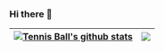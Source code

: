 ### Hi there 👋

| <a href="https://github.com/anuraghazra/github-readme-stats"><img align="center" src="https://github-readme-stats-api-clone.vercel.app/api?username=Tennis-Ball&count_private=true&show_icons=true&theme=transparent&hide_border=true" alt="Tennis Ball's github stats" /></a> | <a href="https://github.com/anuraghazra/github-readme-stats"><img align="center" src="https://github-readme-stats-api-clone.vercel.app/api/top-langs/?username=Tennis-Ball&layout=compact&hide_border=true" /></a> |
| ------------- | ------------- |
